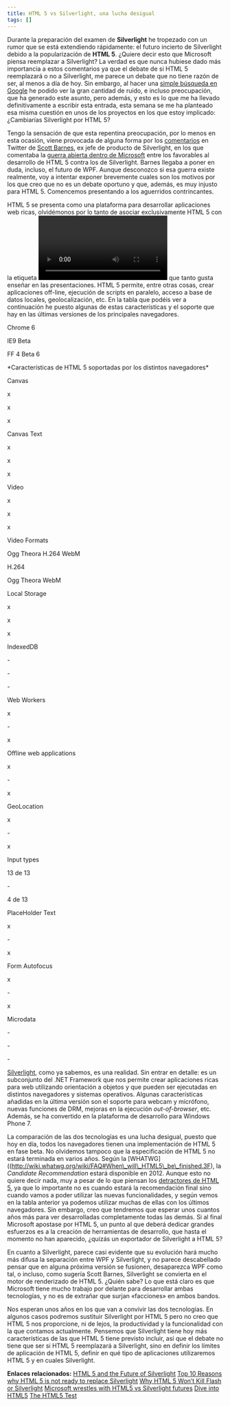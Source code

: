 ```yaml
---
title: HTML 5 vs Silverlight, una lucha desigual
tags: []
---
```

Durante la preparación del examen de **Silverlight** he tropezado con un rumor que se está extendiendo rápidamente: el futuro incierto de Silverlight debido a la popularización de **HTML 5**. ¿Quiere decir esto que Microsoft piensa reemplazar a Silverlight? La verdad es que nunca hubiese dado más importancia a estos comentarios ya que el debate de si HTML 5 reemplazará o no a Silverlight, me parece un debate que no tiene razón de ser, al menos a día de hoy. Sin embargo, al hacer una [simple búsqueda en Google](http://www.google.com/search?q=html5+vs+silverlight) he podido ver la gran cantidad de ruido, e incluso preocupación, que ha generado este asunto, pero además, y esto es lo que me ha llevado definitivamente a escribir esta entrada, esta semana se me ha planteado esa misma cuestión en unos de los proyectos en los que estoy implicado: ¿Cambiarías Silverlight por HTML 5?

Tengo la sensación de que esta repentina preocupación, por lo menos en esta ocasión, viene provocada de alguna forma por los [comentarios](http://twitter.com/MossyBlog/status/23980240394) en Twitter de [Scott Barnes](http://twitter.com/MossyBlog), ex jefe de producto de Silverlight, en los que comentaba la [guerra abierta dentro de Microsoft](http://twitter.com/MossyBlog/status/23980976666) entre los favorables al desarrollo de HTML 5 contra los de Silverlight. Barnes llegaba a poner en duda, incluso, el futuro de WPF. Aunque desconozco si esa guerra existe realmente, voy a intentar exponer brevemente cuales son los motivos por los que creo que no es un debate oportuno y que, además, es muy injusto para HTML 5. Comencemos presentando a los aguerridos contrincantes.

HTML 5 se presenta como una plataforma para desarrollar aplicaciones web ricas, olvidémonos por lo tanto de asociar exclusivamente HTML 5 con la etiqueta **<video>** que tanto gusta enseñar en las presentaciones. HTML 5 permite, entre otras cosas, crear aplicaciones off-line, ejecución de scripts en paralelo, acceso a base de datos locales, geolocalización, etc. En la tabla que podéis ver a continuación he puesto algunas de estas características y el soporte que hay en las últimas versiones de los principales navegadores.

Chrome 6

IE9 Beta

FF 4 Beta 6

\*Características de HTML 5 soportadas por los distintos navegadores\*

Canvas

x

x

x

Canvas Text

x

x

x

Video

x

x

x

Video Formats

Ogg Theora H.264 WebM

H.264

Ogg Theora WebM

Local Storage

x

x

x

IndexedDB

\-

\-

\-

Web Workers

x

\-

x

Offline web applications

x

\-

x

GeoLocation

x

\-

x

Input types

13 de 13

\-

4 de 13

PlaceHolder Text

x

\-

x

Form Autofocus

x

\-

x

Microdata

\-

\-

\-

[Silverlight](http://msdn.microsoft.com/es-es/library/bb404713(v=VS.95).aspx), como ya sabemos, es una realidad. Sin entrar en detalle: es un subconjunto del .NET Framework que nos permite crear aplicaciones ricas para web utilizando orientación a objetos y que pueden ser ejecutadas en distintos navegadores y sistemas operativos. Algunas características añadidas en la última versión son el soporte para webcam y micrófono, nuevas funciones de DRM, mejoras en la ejecución _out-of-browser_, etc. Además, se ha convertido en la plataforma de desarrollo para Windows Phone 7.

La comparación de las dos tecnologías es una lucha desigual, puesto que hoy en día, todos los navegadores tienen una implementación de HTML 5 en fase beta. No olvidemos tampoco que la especificación de HTML 5 no estará terminada en varios años. Según la \[WHATWG\]((http://wiki.whatwg.org/wiki/FAQ#When\_will\_HTML5\_be\_finished.3F), la _Candidate Recommendation_ estará disponible en 2012. Aunque esto no quiere decir nada, muy a pesar de lo que piensan los [detractores de HTML 5](http://ishtml5readyyet.com/), ya que lo importante no es cuando estará la recomendación final sino cuando vamos a poder utilizar las nuevas funcionalidades, y según vemos en la tabla anterior ya podemos utilizar muchas de ellas con los últimos navegadores. Sin embargo, creo que tendremos que esperar unos cuantos años más para ver desarrolladas completamente todas las demás. Si al final Microsoft apostase por HTML 5, un punto al que deberá dedicar grandes esfuerzos es a la creación de herramientas de desarrollo, que hasta el momento no han aparecido, ¿quizás un exportador de Silverlight a HTML 5?

En cuanto a Silverlight, parece casi evidente que su evolución hará mucho más difusa la separación entre WPF y Silverlight, y no parece descabellado pensar que en alguna próxima versión se fusionen, desaparezca WPF como tal, o incluso, como sugería Scott Barnes, Silverlight se convierta en el motor de renderizado de HTML 5. ¿Quién sabe? Lo que está claro es que Microsoft tiene mucho trabajo por delante para desarrollar ambas tecnologías, y no es de extrañar que surjan «facciones» en ambos bandos.

Nos esperan unos años en los que van a convivir las dos tecnologías. En algunos casos podremos sustituir Silverlight por HTML 5 pero no creo que HTML 5 nos proporcione, ni de lejos, la productividad y la funcionalidad con la que contamos actualmente. Pensemos que Silverlight tiene hoy más características de las que HTML 5 tiene previsto incluir, así que el debate no tiene que ser si HTML 5 reemplazará a Silverlight, sino en definir los límites de aplicación de HTML 5, definir en qué tipo de aplicaciones utilizaremos HTML 5 y en cuales Silverlight.

**Enlaces relacionados:** 
[HTML 5 and the Future of Silverlight](http://www.devproconnections.com/article/silverlight/HTML-5-and-the-Future-of-Silverlight.aspx) 
[Top 10 Reasons why HTML 5 is not ready to replace Silverlight](http://silverlighthack.com/post/2010/02/08/Top-Reasons-why-HTML-5-is-not-ready-to-replace-Silverlight.aspx) 
[Why HTML 5 Won’t Kill Flash or Silverlight](http://blog.iqinteractive.com/?p=338) [Microsoft wrestles with HTML5 vs Silverlight futures](http://www.itwriting.com/blog/3127-microsoft-wrestles-with-html5-vs-silverlight-futures.html) 
[Dive into HTML5](http://diveintohtml5.org/) 
[The HTML5 Test](http://html5test.com/)
